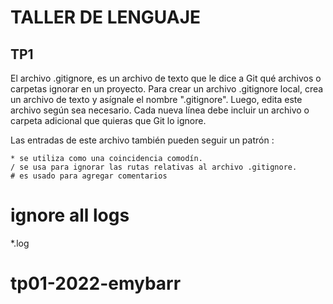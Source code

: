 # TALLER DE LENGUAJE

## TP1

El archivo .gitignore, es un archivo de texto que le dice a Git qué archivos o carpetas ignorar en un proyecto.
Para crear un archivo .gitignore local, crea un archivo de texto y asígnale el nombre ".gitignore". Luego, edita este archivo según sea necesario. Cada nueva línea debe incluir un archivo o carpeta adicional que quieras que Git lo ignore.

  Las entradas de este archivo también pueden seguir un patrón :

    * se utiliza como una coincidencia comodín.
    / se usa para ignorar las rutas relativas al archivo .gitignore.
    # es usado para agregar comentarios



# ignore all logs
*.log




# tp01-2022-emybarr
